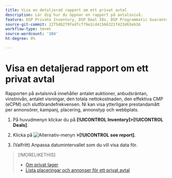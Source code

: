 ```yaml
---
title: Visa en detaljerad rapport om ett privat avtal
description: Lär dig hur du öppnar en rapport på avtalsnivå.
feature: DSP Private Inventory, DSP Deal IDs, DSP Programmatic Guaranteed Deals
source-git-commit: 22f5d8279fadfcf79e2cd41566321f423d63eb16
workflow-type: tm+mt
source-wordcount: '104'
ht-degree: 0%

---
```


# Visa en detaljerad rapport om ett privat avtal

Rapporten på avtalsnivå innehåller antalet auktioner, anbudsräntan, vinstnivån, antalet visningar, den totala nettokostnaden, den effektiva CMP (eCPM) och slutförandefrekvensen. Ni kan visa ytterligare prestandamått per annonsörer, kampanj, placering, annonstyp och webbplats.

1. På huvudmenyn klickar du på **[!UICONTROL Inventory]>[!UICONTROL Deals]**.

1. Klicka på ![Alternativ-menyn](/help/dsp/assets/options-menu.png) **>[!UICONTROL see report]**.

1. (Valfritt) Anpassa datumintervallet som du vill visa data för.

>[!MORELIKETHIS]
>
>* [Om privat lager](private-inventory-about.md)
>* [Lista placeringar och annonser för ett privat avtal](private-deal-view-placements.md)

